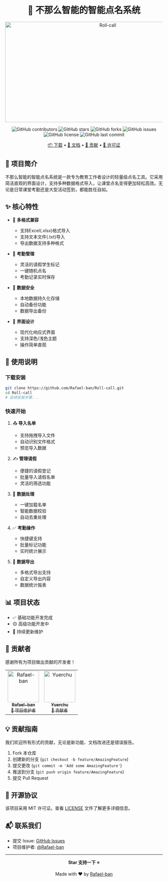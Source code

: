 <div align="center">

# 🎯 不那么智能的智能点名系统

<img src="https://socialify.git.ci/Rafael-ban/Roll-call/image?description=1&font=KoHo&forks=1&issues=1&language=1&name=1&owner=1&pattern=Circuit%20Board&pulls=1&stargazers=1&theme=Auto" alt="Roll-call" width="640" height="320" />

![GitHub contributors](https://img.shields.io/github/contributors/Rafael-ban/Roll-call)
![GitHub stars](https://img.shields.io/github/stars/Rafael-ban/Roll-call)
![GitHub forks](https://img.shields.io/github/forks/Rafael-ban/Roll-call)
![GitHub issues](https://img.shields.io/github/issues/Rafael-ban/Roll-call)
![GitHub license](https://img.shields.io/github/license/Rafael-ban/Roll-call)
![GitHub last commit](https://img.shields.io/github/last-commit/Rafael-ban/Roll-call)

[📦 下载](#下载安装) • [📖 文档](#使用说明) • [🤝 贡献](#贡献指南) • [📜 许可证](#开源协议)

</div>

## 🌟 项目简介

不那么智能的智能点名系统是一款专为教育工作者设计的轻量级点名工具。它采用简洁直观的界面设计，支持多种数据格式导入，让课堂点名变得更加轻松高效。无论是日常课堂考勤还是大型活动签到，都能胜任自如。

## ✨ 核心特性

- 🔄 **多格式兼容**
  - 支持Excel(.xlsx)格式导入
  - 支持文本文件(.txt)导入
  - 导出数据支持多种格式

- 📝 **考勤管理**
  - 灵活的请假学生标记
  - 一键随机点名
  - 考勤记录实时保存

- 💾 **数据安全**
  - 本地数据持久化存储
  - 自动备份功能
  - 数据导出备份

- 🎨 **界面设计**
  - 现代化响应式界面
  - 支持深色/浅色主题
  - 操作简单直观

## 🚀 使用说明

### 下载安装

```bash
git clone https://github.com/Rafael-ban/Roll-call.git
cd Roll-call
# 后续安装步骤...
```

### 快速开始

1. 📤 **导入名单**
   - 支持拖拽导入文件
   - 自动识别文件格式
   - 预览导入数据

2. ✍️ **管理请假**
   - 便捷的请假登记
   - 批量导入请假名单
   - 灵活的筛选功能

3. 🔄 **数据处理**
   - 一键加载名单
   - 智能数据校验
   - 自动去重处理

4. ✅ **考勤操作**
   - 快捷键支持
   - 批量标记功能
   - 实时统计展示

5. 💫 **数据导出**
   - 多格式导出支持
   - 自定义导出内容
   - 数据统计报表

## 📊 项目状态

- ✅ 基础功能开发完成
- 🟡 高级功能开发中
- 📅 持续更新维护

## 👥 贡献者

感谢所有为项目做出贡献的开发者！

<table>
  <tr>
    <td align="center">
      <a href="https://github.com/Rafael-ban">
        <img src="https://avatars.githubusercontent.com/u/73766254?v=4" width="100px;" alt="Rafael-ban"/>
        <br />
        <sub><b>Rafael-ban</b></sub>
        <br />
        <sub>👑 项目维护者</sub>
      </a>
    </td>
    <td align="center">
      <a href="https://github.com/Yuerchu">
        <img src="https://avatars.githubusercontent.com/u/49586948?v=4" width="100px;" alt="Yuerchu"/>
        <br />
        <sub><b>Yuerchu</b></sub>
        <br />
        <sub>🔧 贡献者</sub>
      </a>
    </td>
  </tr>
</table>

## 💡 贡献指南

我们欢迎所有形式的贡献，无论是新功能、文档改进还是错误报告。

1. Fork 本仓库
2. 创建新的分支 (`git checkout -b feature/AmazingFeature`)
3. 提交更改 (`git commit -m 'Add some AmazingFeature'`)
4. 推送到分支 (`git push origin feature/AmazingFeature`)
5. 提交 Pull Request

## 📝 开源协议

该项目采用 MIT 许可证。查看 [LICENSE](LICENSE) 文件了解更多详细信息。

## 📬 联系我们

- 提交 Issue: [GitHub Issues](https://github.com/Rafael-ban/Roll-call/issues)
- 项目维护者: [@Rafael-ban](https://github.com/Rafael-ban)

---

<div align="center">

**Star 支持一下 ⭐️**

Made with ❤️ by [Rafael-ban](https://github.com/Rafael-ban)

</div>